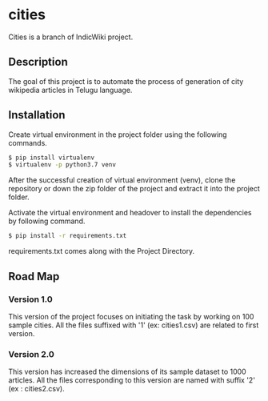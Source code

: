 # cities
Cities is a branch of IndicWiki project.


## Description

The goal of this project is to automate the process of generation of city wikipedia articles in Telugu language. 

## Installation
Create virtual environment in the project folder using the following commands.

```bash
$ pip install virtualenv
$ virtualenv -p python3.7 venv
```
After the successful creation of virtual environment (venv), clone the repository or down the zip folder of the project and extract it into the project folder.

Activate the virtual environment and headover to install the dependencies by following command.
```bash
$ pip install -r requirements.txt
```
requirements.txt comes along with the Project Directory. 

## Road Map
### Version 1.0
This version of the project focuses on initiating the task by working on 100 sample cities. All the files suffixed with '1' (ex: cities1.csv) are related to first version.
### Version 2.0
This version has increased the dimensions of its sample dataset to 1000 articles. All the files corresponding to this version are named with suffix '2' (ex : cities2.csv). 

